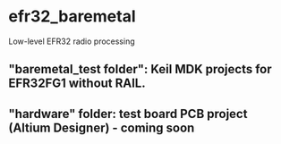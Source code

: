 # efr32_baremetal
Low-level EFR32 radio processing
## "baremetal_test folder": Keil MDK projects for EFR32FG1 without RAIL.

## "hardware" folder: test board PCB project (Altium Designer) - coming soon
 


